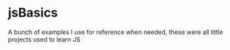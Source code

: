 # jsBasics


A bunch of examples I use for reference when needed, these were all little projects used to learn JS
